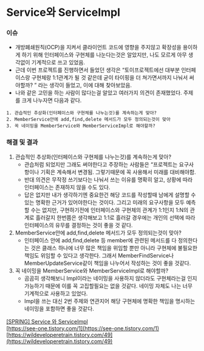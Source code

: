 # Service와 ServiceImpl

### 이슈
- 개방폐쇄원칙(OCP)을 지켜서 클라이언트 코드에 영향을 주지않고 확장성을 용이하게 하기 위해 인터페이스와 구현체를 나눈다는것은 알았지만, 나도 모르게 아무 생각없이 기계적으로 쓰고 있었음.
- 근데 이번 프로젝트를 진행하면서 들었던 생각은 “토이프로젝트에선 대부분 인터페이스랑 구현체랑 1:1관계가 될 것 같은데 굳이 타이핑을 더 쳐가면서까지 나눠서 써야할까? ” 라는 생각이 들었고, 이에 대해 찾아보았음.
- 나와 같은 고민을 하는 사람이 많다는걸 알았고 여러가지 의견이 존재했었다. 주제를 크게 나누자면 다음과 같다.
```
1. 관습적인 추상화(인터페이스와 구현체를 나누는것)를 계속하는게 맞아?
2. MemberService안에 add,find,delete 메서드가 모두 정의되는것이 맞아
3. 꼭 네이밍을 MemberService와 MemberServiceImpl로 해야할까?
```

### 해결 및 결과
1. 관습적인 추상화(인터페이스와 구현체를 나누는것)를 계속하는게 맞아?
    - 관습처럼 되었지만 그래도 써야한다고 주장하는 사람들은 “프로젝트는 요구사항이나 기획은 계속해서 변경됨. 그렇기때문에 꼭 사용해서 미래를 대비해야함.
    - 반대 의견은 무작정 쓰기보다는 나눠서 쓰는 이유를 명확히 알고, 상황에 따라 인터페이스는 존재하지 않을 수도 있다.
    - 답은 없지만 내가 생각하기엔 중요한건 해당 코드를 작성할때 남에게 설명할 수 있는 명확한 근거가 있어야한다는 것이다. 그리고 미래의 요구사항을 모두 예측할 수는 없지만, 구현하기전에 인터페이스와 구현체의 관계가 1:1인지 1:N의 관계로 흘러갈지 한번쯤은 생각해보고 1:1로 흘러갈 경우에는 개인의 선택에 따라 인터페이스의 유무를 결정하는 것이 좋을 것 같다.
2.  MemberService안에 add,find,delete 메서드가 모두 정의되는것이 맞아?
    - 인터페이스 안에 add,find,delete 등 member에 관련된 메서드를 다 정의한다는 것은 클래스 하나에 너무 많은 책임을 위임할 뿐만 아니라 구현체에 불필요한 책임도 위임할 수 있다고 생각한다. 그래서 MemberFindService나 MemberUpdateService같이 책임을 나누어서 작성하는 것이 좋을 것같다.
3. 꼭 네이밍을 MemberService와 MemberServiceImpl로 해야할까?
    - 곰곰히 생각해보니 Impl이라는 네이밍을 사용하지 않더라도 구현체라는걸 인지 가능하기 때문에 이를 꼭 고집할필요는 없을 것같다.  네이밍 자체도 나는 너무 기계적으로 사용하고 있었다.
    - Impl을 쓰는 대신 2번 주제와 연관지어 해당 구현체에 명확한 책임을 명시하는 네이밍을 포함하면 좋을 것같다.
    

[[SPRING] Service 와 ServiceImpl](https://wearegolden.tistory.com/m/entry/SPRING-Service-%EC%99%80-ServiceImpl)   
[https://see-one.tistory.com/1](https://see-one.tistory.com/1)   
[https://wildeveloperetrain.tistory.com/49](https://wildeveloperetrain.tistory.com/49)   
